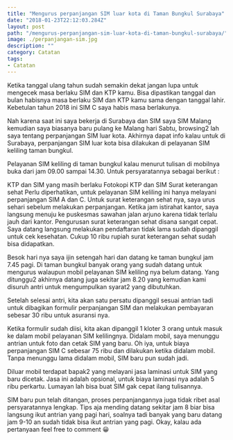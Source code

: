 ```yaml
---
title: "Mengurus perpanjangan SIM luar kota di Taman Bungkul Surabaya"
date: "2018-01-23T22:12:03.284Z"
layout: post
path: "/mengurus-perpanjangan-sim-luar-kota-di-taman-bungkul-surabaya/"
image: ./perpanjangan-sim.jpg
description: ""
category: Catatan
tags:
- Catatan
---
```


Ketika tanggal ulang tahun sudah semakin dekat jangan lupa untuk mengecek masa berlaku SIM dan KTP kamu. Bisa dipastikan tanggal dan bulan habisnya masa berlaku SIM dan KTP kamu sama dengan tanggal lahir. Kebetulan tahun 2018 ini SIM C saya habis masa berlakunya.

<!--more-->

Nah karena saat ini saya bekerja di Surabaya dan SIM saya SIM Malang kemudian saya biasanya baru pulang ke Malang hari Sabtu, browsing2 lah saya tentang perpanjangan SIM luar kota. Akhirnya dapat info kalau untuk di Surabaya, perpanjangan SIM luar kota bisa dilakukan di pelayanan SIM keliling  taman bungkul.

Pelayanan SIM keliling di taman bungkul kalau menurut tulisan di mobilnya buka dari jam 09.00 sampai 14.30. Untuk persyaratannya sebagai berikut :

KTP dan SIM yang masih berlaku
Fotokopi KTP dan SIM
Surat keterangan sehat
Perlu diperhatikan, untuk pelayanan SIM keliling ini hanya melayani perpanjangan SIM A dan C. Untuk surat keterangan sehat nya, saya urus sehari sebelum melakukan perpanjangan. Ketika jam istirahat kantor, saya langsung menuju ke puskesmas sawahan jalan arjuno karena tidak terlalu jauh dari kantor. Pengurusan surat keterangan sehat disana sangat cepat. Saya datang langsung melakukan pendaftaran tidak lama sudah dipanggil untuk cek kesehatan. Cukup 10 ribu rupiah surat keterangan sehat sudah bisa didapatkan.

Besok hari nya saya ijin setengah hari dan datang ke taman bungkul jam 7.45 pagi. Di taman bungkul banyak orang yang sudah datang untuk mengurus walaupun mobil pelayanan SIM keliling nya belum datang. Yang ditunggu2 akhirnya datang juga sekitar jam 8.20 yang kemudian kami disuruh antri untuk mengumpulkan syarat2 yang dibutuhkan.

Setelah selesai antri, kita akan satu persatu dipanggil sesuai antrian tadi untuk dibagikan formulir perpanjangan SIM dan melakukan pembayaran sebesar 30 ribu untuk asuransi nya.

Ketika formulir sudah diisi, kita akan dipanggil 1 kloter 3 orang untuk masuk ke dalam mobil pelayanan SIM kelilingnya. Didalam mobil, saya menunggu antrian untuk foto dan cetak SIM yang baru. Oh iya, untuk biaya perpanjangan SIM C sebesar 75 ribu dan dilakukan ketika didalam mobil. Tanpa menunggu lama didalam mobil, SIM baru pun sudah jadi.

Diluar mobil terdapat bapak2 yang melayani jasa laminasi untuk SIM yang baru dicetak. Jasa ini adalah opsional, untuk biaya laminasi nya adalah 5 ribu perkartu. Lumayan lah bisa buat SIM gak cepat ilang tulisannya.

SIM baru pun telah ditangan, proses perpanjangannya juga tidak ribet asal persyaratannya lengkap. Tips aja mending datang sekitar jam 8 biar bisa langsung ikut antrian yang pagi hari, soalnya tadi banyak yang baru datang jam 9-10 an sudah tidak bisa ikut antrian yang pagi. Okay, kalau ada pertanyaan feel free to comment 😀